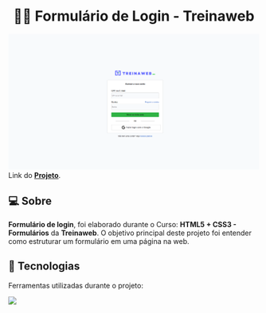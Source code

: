 <h1 align="center">👨‍💻 Formulário de Login - Treinaweb </h1>

![Projeto-tw](img/projeto-tw.png)
Link do **[Projeto](https://marcelorossberg.github.io/form-treinaweb/)**.

## 💻 Sobre
**Formulário de login**, foi elaborado durante o Curso: **HTML5 + CSS3 - Formulários** da **Treinaweb**.
O objetivo principal deste projeto foi entender como estruturar um formulário em uma página na web. 

## 🚀 Tecnologias
Ferramentas utilizadas durante o projeto:

<img src="https://skillicons.dev/icons?i=html,css">
